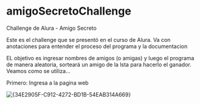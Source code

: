 # amigoSecretoChallenge
Challenge de Alura - Amigo Secreto

Este es el challenge que se presentó en el curso de Alura. Va con anotaciones para entender el proceso del programa y la documentacion

EL objetivo es ingresar nombres de amigos (o amigas) y luego el programa de manera aleatoria, sorteará un amigo de la lsta para hacerlo el ganador. Veamos como se utiliza...

Primero: Ingresa a la pagina web

![{34E2905F-C912-4272-BD1B-54EAB314A669}](https://github.com/user-attachments/assets/3ee5d7cc-324a-4a7a-b277-09557c76d383)

